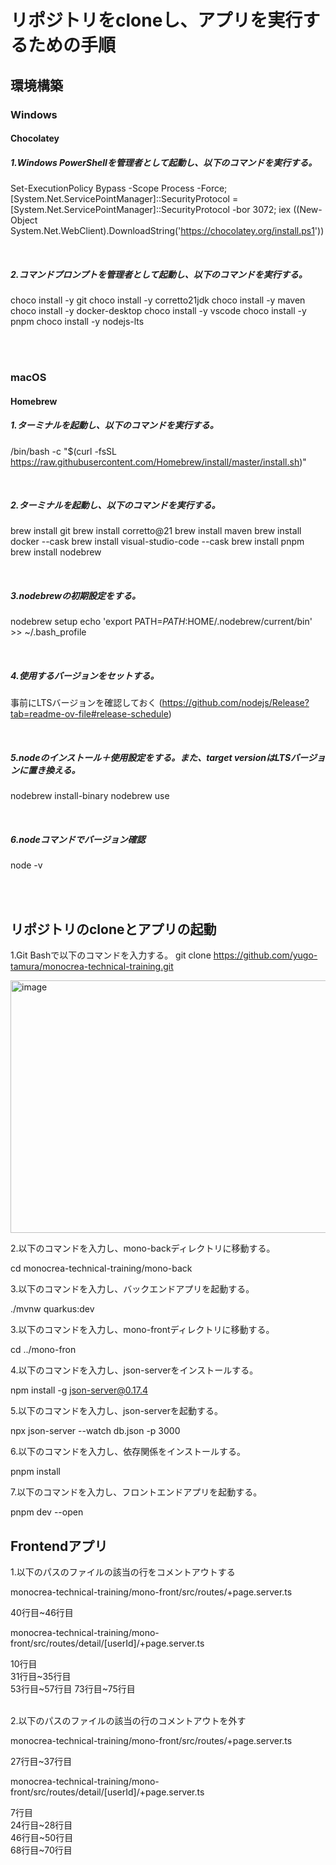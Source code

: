 # リポジトリをcloneし、アプリを実行するための手順

## 環境構築

### Windows
#### Chocolatey
##### 1.Windows PowerShellを管理者として起動し、以下のコマンドを実行する。  
Set-ExecutionPolicy Bypass -Scope Process -Force; [System.Net.ServicePointManager]::SecurityProtocol = 
[System.Net.ServicePointManager]::SecurityProtocol -bor 3072; iex ((New-Object System.Net.WebClient).DownloadString('https://chocolatey.org/install.ps1'))

<br>

##### 2.コマンドプロンプトを管理者として起動し、以下のコマンドを実行する。  
choco install -y git
choco install -y corretto21jdk
choco install -y maven
choco install -y docker-desktop
choco install -y vscode
choco install -y pnpm
choco install -y nodejs-lts

<br><br>

### macOS
#### Homebrew
##### 1.ターミナルを起動し、以下のコマンドを実行する。
/bin/bash -c "$(curl -fsSL https://raw.githubusercontent.com/Homebrew/install/master/install.sh)"

<br>

##### 2.ターミナルを起動し、以下のコマンドを実行する。
brew install git
brew install corretto@21
brew install maven
brew install docker --cask
brew install visual-studio-code --cask
brew install pnpm
brew install nodebrew

<br>

##### 3.nodebrewの初期設定をする。
nodebrew setup
echo 'export PATH=$PATH:$HOME/.nodebrew/current/bin' >> ~/.bash_profile

<br>

##### 4.使用するバージョンをセットする。
事前にLTSバージョンを確認しておく (https://github.com/nodejs/Release?tab=readme-ov-file#release-schedule)

<br>

##### 5.nodeのインストール＋使用設定をする。また、target versionはLTSバージョンに置き換える。
nodebrew install-binary <target version>
nodebrew use <target version>

<br>

##### 6.nodeコマンドでバージョン確認
node -v

<br><br>

## リポジトリのcloneとアプリの起動

1.Git Bashで以下のコマンドを入力する。
git clone https://github.com/yugo-tamura/monocrea-technical-training.git

<img width="947" height="404" alt="image" src="https://github.com/user-attachments/assets/1975e79a-1615-427f-9a84-6bc6bc555392" />

2.以下のコマンドを入力し、mono-backディレクトリに移動する。

cd monocrea-technical-training/mono-back

3.以下のコマンドを入力し、バックエンドアプリを起動する。

./mvnw quarkus:dev

3.以下のコマンドを入力し、mono-frontディレクトリに移動する。

cd ../mono-fron

4.以下のコマンドを入力し、json-serverをインストールする。

npm install -g json-server@0.17.4

5.以下のコマンドを入力し、json-serverを起動する。

npx json-server --watch db.json -p 3000

6.以下のコマンドを入力し、依存関係をインストールする。

pnpm install

7.以下のコマンドを入力し、フロントエンドアプリを起動する。

pnpm dev --open


## Frontendアプリ

1.以下のパスのファイルの該当の行をコメントアウトする

monocrea-technical-training/mono-front/src/routes/+page.server.ts

40行目~46行目

monocrea-technical-training/mono-front/src/routes/detail/[userId]/+page.server.ts

10行目  
31行目~35行目  
53行目~57行目
73行目~75行目

<br>
2.以下のパスのファイルの該当の行のコメントアウトを外す

monocrea-technical-training/mono-front/src/routes/+page.server.ts

27行目~37行目

monocrea-technical-training/mono-front/src/routes/detail/[userId]/+page.server.ts

7行目  
24行目~28行目  
46行目~50行目  
68行目~70行目

